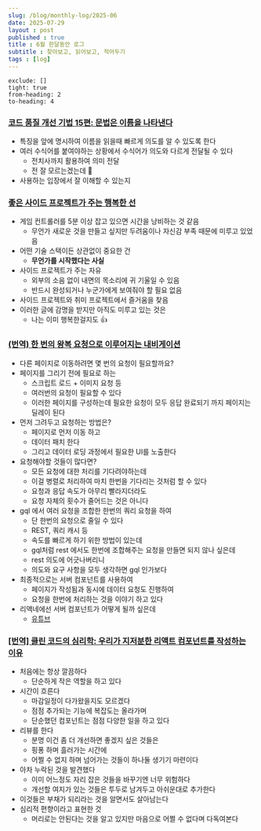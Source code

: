 ```yaml
---
slug: /blog/monthly-log/2025-06
date: 2025-07-29
layout : post
published : true
title : 6월 한달동안 로그
subtitle : 찾아보고, 읽어보고, 적어두기
tags : [log]
---
```

```toc
exclude: []
tight: true
from-heading: 2
to-heading: 4
```

### [**코드 품질 개선 기법 15편: 문법은 이름을 나타낸다**](https://techblog.lycorp.co.jp/ko/techniques-for-improving-code-quality-15)

- 특징을 앞에 명시하여 이름을 읽을때 빠르게 의도를 알 수 있도록 한다
- 여러 수식어를 붙여야하는 상황에서 수식어가 의도와 다르게 전달될 수 있다
    - 전치사까지 활용하여 의미 전달
    - 전 잘 모르는겠는데 🙈
- 사용하는 입장에서 잘 이해할 수 있는지

### [좋은 사이드 프로젝트가 주는 행복한 선](https://news.hada.io/topic?id=20163)

- 게임 컨트롤러를 5분 이상 잡고 있으면 시간을 낭비하는 것 같음
    - 무언가 새로운 것을 만들고 싶지만 두려움이나 자신감 부족 때문에 미루고 있었음
- 어떤 기술 스택이든 상관없이 중요한 건
    - **무언가를 시작했다는 사실**
- 사이드 프로젝트가 주는 자유
    - 외부의 소음 없이 내면의 목소리에 귀 기울일 수 있음
    - 반드시 완성되거나 누군가에게 보여줘야 할 필요 없음
- 사이드 프로젝트와 취미 프로젝트에서 즐거움을 찾음
- 이러한 글에 감명을 받지만 아직도 미루고 있는 것은
    - 나는 이미 행복한걸지도 👍

### [(번역) 한 번의 왕복 요청으로 이루어지는 내비게이션](https://ykss.netlify.app/translation/one_roundtrip_per_navigation)

- 다른 페이지로 이동하려면 몇 번의 요청이 필요할까요?
- 페이지를 그리기 전에 필요로 하는
    - 스크립트 로드 + 이미지 요청 등
    - 여러번의 요청이 필요할 수 있다
    - 이러한 페이지를 구성하는데 필요한 요청이 모두 응답 완료되기 까지 페이지는 딜레이 된다
- 먼저 그려두고 요청하는 방법은?
    - 페이지로 먼저 이동 하고
    - 데이터 패치 한다
    - 그리고 데이터 로딩 과정에서 필요한 UI를 노출한다
- 요청해야할 것들이 많다면?
    - 모든 요청에 대한 처리를 기다려야하는데
    - 이걸 병렬로 처리하여 마치 한번을 기다리는 것처럼 할 수 있다
    - 요청과 응답 속도가 아무리 빨라지더라도
    - 요청 자체의 횟수가 줄어드는 것은 아니다
- gql 에서 여러 요청을 조합한 한번의 쿼리 요청을 하여
    - 단 한번의 요청으로 줄일 수 있다
    - REST, 쿼리 캐시 등
    - 속도를 빠르게 하기 위한 방법이 있는데
    - gql처럼 rest 에서도 한번에 조합해주는 요청을 만들면 되지 않나 싶은데
    - rest 의도에 어긋나버리니
    - 의도와 요구 사항을 모두 생각하면 gql 인가보다
- 최종적으로는 서버 컴포넌트를 사용하여
    - 페이지가 작성됨과 동시에 데이터 요청도 진행하여
    - 요청을 한번에 처리하는 것을 이야기 하고 있다
- 리액네에선 서버 컴포넌트가 어떻게 될까 싶은데
    - [유튜브](https://www.youtube.com/watch?v=RW1SlwBx0hk)

### [[번역] 클린 코드의 심리학: 우리가 지저분한 리액트 컴포넌트를 작성하는 이유](https://imnotadevleoper.tistory.com/362?utm_source=substack&utm_medium=email)

- 처음에는 항상 깔끔하다
    - 단순하게 작은 역할을 하고 있다
- 시간이 흐른다
    - 마감일정이 다가왔을지도 모르겠다
    - 점점 추가되는 기능에 복잡도는 올라가며
    - 단순했던 컴포넌트는 점점 다양한 일을 하고 있다
- 리뷰를 한다
    - 분명 이건 좀 더 개선하면 좋겠지 싶은 것들은
    - 핑퐁 하며 흘러가는 시간에
    - 어쩔 수 없지 하며 넘어가는 것들이 하나둘 생기기 마련이다
- 아차 누락된 것을 발견했다
    - 이미 어느정도 자리 잡은 것들을 바꾸기엔 너무 위험하다
    - 개선할 여지가 있는 것들은 투두로 남겨두고 아쉬운대로 추가한다
- 이것들은 부채가 되리라는 것을 알면서도 살아남는다
- 심리적 편향이라고 표현한 것
    - 머리로는 안된다는 것을 알고 있지만 마음으로 어쩔 수 없다며 다독여본다